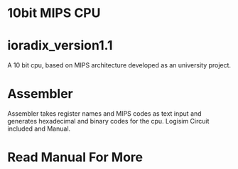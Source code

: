 # 10bit MIPS CPU
# ioradix_version1.1
A 10 bit cpu, based on MIPS architecture developed as an university project.
# Assembler
Assembler takes register names and MIPS codes as text input and generates hexadecimal and binary codes for the cpu.
Logisim Circuit included and Manual.
# Read Manual For More
